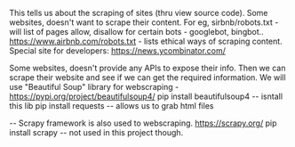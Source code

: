 This tells us about the scraping of sites (thru view source code). Some websites, doesn't want to scrape their content. For eg, sirbnb/robots.txt - will list of pages allow, disallow for certain bots - googlebot, bingbot.. 
https://www.airbnb.com/robots.txt - lists ethical ways of scraping content. 
Special site for developers: https://news.ycombinator.com/ 

Some websites, doesn't provide any APIs to expose their info. Then we can scrape their website and see if we can get the required information. 
We will use "Beautiful Soup" library for webscraping - https://pypi.org/project/beautifulsoup4/ 
pip install beautifulsoup4  -- isntall this lib
pip install requests  -- allows us to grab html files

-- Scrapy framework is also used to webscraping. https://scrapy.org/
pip install scrapy   -- not used in this project though. 